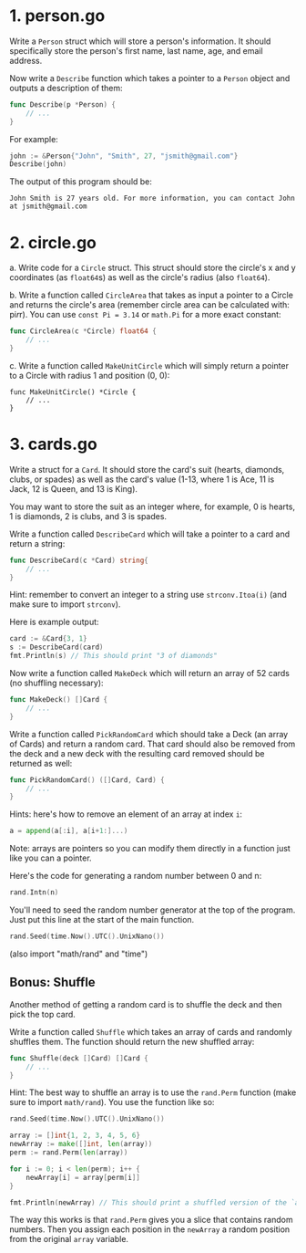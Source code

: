 # 1. person.go

Write a `Person` struct which will store a person's information. It should specifically store
the person's first name, last name, age, and email address.

Now write a `Describe` function which takes a pointer to a `Person` object and outputs a
description of them:

```go
func Describe(p *Person) {
    // ...
}
```

For example:

```go
john := &Person{"John", "Smith", 27, "jsmith@gmail.com"}
Describe(john)
```

The output of this program should be:

```
John Smith is 27 years old. For more information, you can contact John at jsmith@gmail.com
```

# 2. circle.go

a. Write code for a `Circle` struct. This struct should store the circle's
x and y coordinates (as `float64`s) as well as the circle's radius (also `float64`).

b. Write a function called `CircleArea` that takes as input a pointer to a Circle
and returns the circle's area (remember circle area can be calculated with: pi*r*r).
You can use `const Pi = 3.14` or `math.Pi` for a more exact constant:

```go
func CircleArea(c *Circle) float64 {
    // ...
}
```

c. Write a function called `MakeUnitCircle` which will simply return a pointer to a Circle with
radius 1 and position (0, 0):

```
func MakeUnitCircle() *Circle {
    // ...
}
```

# 3. cards.go

Write a struct for a `Card`. It should store the card's suit (hearts, diamonds, clubs, or spades)
as well as the card's value (1-13, where 1 is Ace, 11 is Jack, 12 is Queen, and 13 is King).

You may want to store the suit as an integer where, for example, 0 is hearts, 1 is diamonds, 2 is clubs, and 3 is spades.

Write a function called `DescribeCard` which will take a pointer to a card and return a string:

```go
func DescribeCard(c *Card) string{
    // ...
}
```

Hint: remember to convert an integer to a string use `strconv.Itoa(i)` (and make sure to import `strconv`).

Here is example output:

```go
card := &Card{3, 1}
s := DescribeCard(card)
fmt.Println(s) // This should print "3 of diamonds"
```

Now write a function called `MakeDeck` which will return an array of 52 cards (no shuffling necessary):

```go
func MakeDeck() []Card {
    // ...
}
```

Write a function called `PickRandomCard` which should take a Deck (an array of Cards) and return a random card. That card should also be removed from the deck and
a new deck with the resulting card removed should be returned as well:

```go
func PickRandomCard() ([]Card, Card) {
    // ...
}
```

Hints: here's how to remove an element of an array at index `i`:
```go
a = append(a[:i], a[i+1:]...)
```

Note: arrays are pointers so you can modify them directly in a function just like you can a pointer.

Here's the code for generating a random number between 0 and n:
```go
rand.Intn(n)
```

You'll need to seed the random number generator at the top of the program. Just put this line at the start of the main function.

```go
rand.Seed(time.Now().UTC().UnixNano())
```
(also import "math/rand" and "time")

## Bonus: Shuffle

Another method of getting a random card is to shuffle the deck and then pick the top card.

Write a function called `Shuffle` which takes an array of cards and randomly shuffles them.
The function should return the new shuffled array:

```go
func Shuffle(deck []Card) []Card {
    // ...
}
```

Hint: The best way to shuffle an array is to use the `rand.Perm` function (make sure to import `math/rand`).
You use the function like so:

```go
rand.Seed(time.Now().UTC().UnixNano())

array := []int{1, 2, 3, 4, 5, 6}
newArray := make([]int, len(array))
perm := rand.Perm(len(array))

for i := 0; i < len(perm); i++ {
    newArray[i] = array[perm[i]]
}

fmt.Println(newArray) // This should print a shuffled version of the `array` variable
```

The way this works is that `rand.Perm` gives you a slice that contains random numbers. Then you
assign each position in the `newArray` a random position from the original `array` variable.
